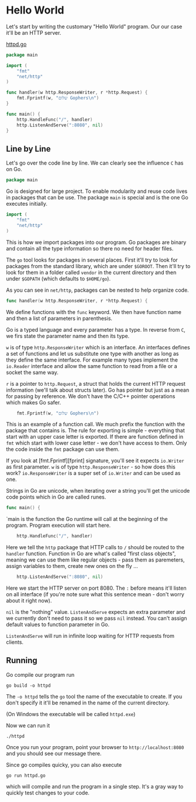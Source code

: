 # Hello World

Let's start by writing the customary "Hello World" program. Our our case it'll
be an HTTP server.

[httpd.go](httpd.go)


```go
package main

import (
	"fmt"
	"net/http"
)

func handler(w http.ResponseWriter, r *http.Request) {
	fmt.Fprintf(w, "שלום Gophers\n")
}

func main() {
	http.HandleFunc("/", handler)
	http.ListenAndServe(":8080", nil)
}
```

## Line by Line

Let's go over the code line by line. We can clearly see the influence `C` has on
Go.

```go
package main
```

Go is designed for large project. To enable modularity and reuse code lives in
packages that can be use. The package `main` is special and is the one Go
executes initially.


```go
import (
	"fmt"
	"net/http"
)
```

This is how we import packages into our program. Go packages are binary and
contain all the type information so there no need for header files.

The `go` tool looks for packages in several places. First it'll try to look for
packages from the standard library, which are under `$GOROOT`. Then it'll try to
look for them in a folder called `vendor` in the current directory and then
under `$GOPATH` (which defaults to `$HOME/go`).

As you can see in `net/http`, packages can be nested to help organize code.

```go
func handler(w http.ResponseWriter, r *http.Request) {
```

We define functions with the `func` keyword. We then have function name and then
a list of parameters in parenthesis.

Go is a typed language and every parameter has a type. In reverse from `C`, we
firs state the parameter name and then its type.

`w` is of type `http.ResponseWriter` which is an interface. An interfaces
defines a set of functions and let us substitute one type with another as long
as they define the same interface. For example many types implement the
`io.Reader` interface and allow the same function to read from a file or a
socket the same way.

`r` is a pointer to `http.Request`, a struct that holds the current HTTP request
information (we'll talk about structs later). Go has pointer but just as a mean
for passing by reference. We don't have the C/C++ pointer operations which makes
Go safer.

```go
	fmt.Fprintf(w, "שלום Gophers\n")
```

This is an example of a function call. We much prefix the function with the
package that contains is. The rule for exporting is simple - everything that
start with an upper case letter is exported. If there are function defined in
`fmt` which start with lower case letter - we don't have access to them. Only
the code inside the `fmt` package can use them.

If you look at [fmt.Fprintf][fprint] signature, you'll see it expects `io.Writer`
as first parameter. `w` is of type `http.ResponseWriter` - so how does this
work? `io.ResponseWriter` is a super set of `io.Writer` and can be used as one.

[fprintf]: https://golang.org/pkg/fmt/#Fprintf

Strings in Go are unicode, when iterating over a string you'll get the unicode
code points which in Go are called runes.

```go
func main() {
```

`main is the function the Go runtime will call at the beginning of the program.
Program execution will start here.

```go
	http.HandleFunc("/", handler)
```

Here we tell the `http` package that HTTP calls to `/` should be routed to the
`handler` function. Function in Go are what's called "first class objects",
meaning we can use them like regular objects - pass them as paremeters, assign
variables to them, create new ones on the fly ...

```go
	http.ListenAndServe(":8080", nil)
```

Here we start the HTTP server on port 8080. The `:` before means it'll listen on
all interface (if you're note sure what this sentence mean - don't worry about
it right now).

`nil` is the "nothing" value. `ListenAndServe` expects an extra parameter and we
currently don't need to pass it so we pass `nil` instead. You can't assign
default values to function parameter in Go.

`ListenAndServe` will run in infinite loop waiting for HTTP requests from
clients.

## Running

Go compile our program run

    go build -o httpd

The `-o httpd` tells the `go` tool the name of the executable to create. If you
don't specify it it'll be renamed in the name of the current directory.

(On Windows the executable will be called `httpd.exe`)

Now we can run it

    ./httpd

Once you run your program, point your browser to `http://localhost:8080` and you
should see our message there.

Since go compiles quicky, you can also execute 

    go run httpd.go

which will compile and run the program in a single step. It's a gray way to
quickly test changes to your code.
